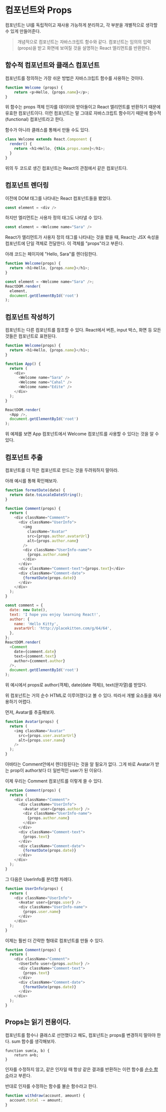 # 컴포넌트와 Props

컴포넌트는 UI를 독립적이고 재사용 가능하게 분리하고, 각 부분을 개별적으로 생각할 수 있게 만들어준다. 

> 개념적으로 컴포넌트는 자바스크립트 함수와 같다. 컴포넌트는 임의의 입력(props)을 받고 화면에 보여질 것을 설명하는 React 엘리먼트를 반환한다.

## 함수적 컴포넌트와 클래스 컴포넌트

컴포넌트를 정의하는 가장 쉬운 방법은 자바스크립트 함수를 사용하는 것이다.

```js
function Welcome (props) {
    return <p>Hello, {props.name}</p>;
}
```

위 함수는 props 객체 인자를 데이터와 받아들이고 React 엘리먼트를 반환하기 때문에 유효한 컴포넌트이다. 이런 컴포넌트는 말 그대로 자바스크립트 함수이기 때문에 함수적(functional) 컴포넌트라고 한다.

함수가 아니라 클래스를 통해서 만들 수도 있다.

```js
class Welcome extends React.Component {
  render() {
    return <h1>Hello, {this.props.name}</h1>;
  }
}
```

위의 두 코드로 생긴 컴포넌트는 React의 관점에서 같은 컴포넌트다.

## 컴포넌트 렌더링

이전에 DOM 태그를 나타내는 React 컴포넌트들을 봤었다.

```js
const element = <div />
```

하지만 엘리먼트는 사용자 정의 태그도 나타낼 수 있다.

```js
const element = <Welcome name="Sara" />
```

React가 엘리먼트가 사용자 정의 태그를 나타내는 것을 봤을 때, React는 JSX 속성을 컴포넌트에 단일 객체로 전달한다. 이 객체를 "props"라고 부른다.

아래 코드는 페이지에 "Hello, Sara"를 렌더링한다.

```js
function Welcome(props) {
  return <h1>Hello, {props.name}</h1>;
}

const element = <Welcome name="Sara" />;
ReactDOM.render(
  element,
  document.getElementById('root')
);
```

## 컴포넌트 작성하기

컴포넌트는 다른 컴포넌트를 참조할 수 있다. React에서 버튼, input 박스, 화면 등 모든 것들은 컴포넌트로 표현된다.

```js
function Welcome(props) {
  return <h1>Hello, {props.name}</h1>;
}

function App() {
  return (
    <div>
      <Welcome name="Sara" />
      <Welcome name="Cahal" />
      <Welcome name="Edite" />
    </div>
  );
}

ReactDOM.render(
  <App />,
  document.getElementById('root')
);
```

위 예제를 보면 App 컴포넌트에서 Welcome 컴포넌트를 사용할 수 있다는 것을 알 수 있다.

## 컴포넌트 추출

컴포넌트를 더 작은 컴포넌트로 만드는 것을 두려워하지 말아라.

아래 예시를 통해 확인해보자.

```js
function formatDate(date) {
  return date.toLocaleDateString();
}

function Comment(props) {
  return (
    <div className="Comment">
      <div className="UserInfo">
        <img
          className="Avatar"
          src={props.author.avatarUrl}
          alt={props.author.name}
        />
        <div className="UserInfo-name">
          {props.author.name}
        </div>
      </div>
      <div className="Comment-text">{props.text}</div>
      <div className="Comment-date">
        {formatDate(props.date)}
      </div>
    </div>
  );
}

const comment = {
  date: new Date(),
  text: 'I hope you enjoy learning React!',
  author: {
    name: 'Hello Kitty',
    avatarUrl: 'http://placekitten.com/g/64/64',
  },
};
ReactDOM.render(
  <Comment
    date={comment.date}
    text={comment.text}
    author={comment.author}
  />,
  document.getElementById('root')
);
```

위 예시에서 props로 author(객체), date(date 객체)), text(문자열)를 받았다. 

위 컴포넌트는 거의 순수 HTML로 이루어졌다고 볼 수 있다. 따라서 개별 요소들을 재사용하기 어렵다. 

먼저, Avatar를 추출해보자.

```js
function Avatar(props) {
  return (
    <img className="Avatar"
      src={props.user.avatarUrl}
      alt={props.user.name}
    />
  );
}
```

아바타는 Comment안에서 렌더링된다는 것을 알 필요가 없다. 그게 바로 Avatar가 받는 prop이 author보다 더 일반적인 user가 된 이유다.

이제 우리는 Comment 컴포넌트를 이렇게 쓸 수 있다.

```js
function Comment(props) {
  return (
    <div className="Comment">
      <div className="UserInfo">
        <Avatar user={props.author} />
        <div className="UserInfo-name">
          {props.author.name}
        </div>
      </div>
      <div className="Comment-text">
        {props.text}
      </div>
      <div className="Comment-date">
        {formatDate(props.date)}
      </div>
    </div>
  );
}
```

그 다음은 UserInfo를 분리할 차례다.

```js
function UserInfo(props) {
  return (
    <div className="UserInfo">
      <Avatar user={props.user} />
      <div className="UserInfo-name">
        {props.user.name}
      </div>
    </div>
  );
}
```

이제는 훨씬 더 간략한 형태로 컴포넌트를 만들 수 있다.

```js
function Comment(props) {
  return (
    <div className="Comment">
      <UserInfo user={props.author} />
      <div className="Comment-text">
        {props.text}
      </div>
      <div className="Comment-date">
        {formatDate(props.date)}
      </div>
    </div>
  );
}
```

## Props는 읽기 전용이다.

컴포넌트를 함수나 클래스로 선언했다고 해도, 컴포넌트는 props를 변경하지 말아야 한다. sum 함수를 생각해보자.

```
function sum(a, b) {
    return a+b;
}
```

인자를 수정하지 않고, 같은 인자일 때 항상 같은 결과를 반환하는 이런 함수를 [순수 함수](https://en.wikipedia.org/wiki/Pure_function)라고 부른다. 

반대로 인자를 수정하는 함수를 불순 함수라고 한다.

```js
function withdraw(account, amount) {
  account.total -= amount;
}
```